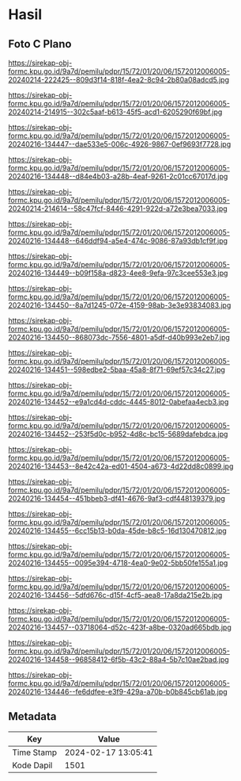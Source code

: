 # Hasil

## Foto C Plano

https://sirekap-obj-formc.kpu.go.id/9a7d/pemilu/pdpr/15/72/01/20/06/1572012006005-20240214-222425--809d3f14-818f-4ea2-8c94-2b80a08adcd5.jpg

https://sirekap-obj-formc.kpu.go.id/9a7d/pemilu/pdpr/15/72/01/20/06/1572012006005-20240214-214915--302c5aaf-b613-45f5-acd1-6205290f69bf.jpg

https://sirekap-obj-formc.kpu.go.id/9a7d/pemilu/pdpr/15/72/01/20/06/1572012006005-20240216-134447--dae533e5-006c-4926-9867-0ef9693f7728.jpg

https://sirekap-obj-formc.kpu.go.id/9a7d/pemilu/pdpr/15/72/01/20/06/1572012006005-20240216-134448--d84e4b03-a28b-4eaf-9261-2c01cc67017d.jpg

https://sirekap-obj-formc.kpu.go.id/9a7d/pemilu/pdpr/15/72/01/20/06/1572012006005-20240214-214614--58c47fcf-8446-4291-922d-a72e3bea7033.jpg

https://sirekap-obj-formc.kpu.go.id/9a7d/pemilu/pdpr/15/72/01/20/06/1572012006005-20240216-134448--646ddf94-a5e4-474c-9086-87a93db1cf9f.jpg

https://sirekap-obj-formc.kpu.go.id/9a7d/pemilu/pdpr/15/72/01/20/06/1572012006005-20240216-134449--b09f158a-d823-4ee8-9efa-97c3cee553e3.jpg

https://sirekap-obj-formc.kpu.go.id/9a7d/pemilu/pdpr/15/72/01/20/06/1572012006005-20240216-134450--8a7d1245-072e-4159-98ab-3e3e93834083.jpg

https://sirekap-obj-formc.kpu.go.id/9a7d/pemilu/pdpr/15/72/01/20/06/1572012006005-20240216-134450--868073dc-7556-4801-a5df-d40b993e2eb7.jpg

https://sirekap-obj-formc.kpu.go.id/9a7d/pemilu/pdpr/15/72/01/20/06/1572012006005-20240216-134451--598edbe2-5baa-45a8-8f71-69ef57c34c27.jpg

https://sirekap-obj-formc.kpu.go.id/9a7d/pemilu/pdpr/15/72/01/20/06/1572012006005-20240216-134452--e9a1cd4d-cddc-4445-8012-0abefaa4ecb3.jpg

https://sirekap-obj-formc.kpu.go.id/9a7d/pemilu/pdpr/15/72/01/20/06/1572012006005-20240216-134452--253f5d0c-b952-4d8c-bc15-5689dafebdca.jpg

https://sirekap-obj-formc.kpu.go.id/9a7d/pemilu/pdpr/15/72/01/20/06/1572012006005-20240216-134453--8e42c42a-ed01-4504-a673-4d22dd8c0899.jpg

https://sirekap-obj-formc.kpu.go.id/9a7d/pemilu/pdpr/15/72/01/20/06/1572012006005-20240216-134454--451bbeb3-df41-4676-9af3-cdf448139379.jpg

https://sirekap-obj-formc.kpu.go.id/9a7d/pemilu/pdpr/15/72/01/20/06/1572012006005-20240216-134455--6cc15b13-b0da-45de-b8c5-16d130470812.jpg

https://sirekap-obj-formc.kpu.go.id/9a7d/pemilu/pdpr/15/72/01/20/06/1572012006005-20240216-134455--0095e394-4718-4ea0-9e02-5bb50fe155a1.jpg

https://sirekap-obj-formc.kpu.go.id/9a7d/pemilu/pdpr/15/72/01/20/06/1572012006005-20240216-134456--5dfd676c-d15f-4cf5-aea8-17a8da215e2b.jpg

https://sirekap-obj-formc.kpu.go.id/9a7d/pemilu/pdpr/15/72/01/20/06/1572012006005-20240216-134457--03718064-d52c-423f-a8be-0320ad665bdb.jpg

https://sirekap-obj-formc.kpu.go.id/9a7d/pemilu/pdpr/15/72/01/20/06/1572012006005-20240216-134458--96858412-6f5b-43c2-88a4-5b7c10ae2bad.jpg

https://sirekap-obj-formc.kpu.go.id/9a7d/pemilu/pdpr/15/72/01/20/06/1572012006005-20240216-134446--fe6ddfee-e3f9-429a-a70b-b0b845cb61ab.jpg


## Metadata

| Key        | Value               |
| ---------- | ------------------- |
| Time Stamp | 2024-02-17 13:05:41 |
| Kode Dapil | 1501                |



